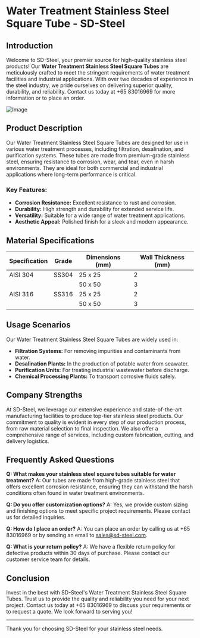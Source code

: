 # Water Treatment Stainless Steel Square Tube - SD-Steel

## Introduction

Welcome to SD-Steel, your premier source for high-quality stainless steel products! Our **Water Treatment Stainless Steel Square Tubes** are meticulously crafted to meet the stringent requirements of water treatment facilities and industrial applications. With over two decades of experience in the steel industry, we pride ourselves on delivering superior quality, durability, and reliability. Contact us today at +65 83016969 for more information or to place an order.

![Image](https://github.com/user-attachments/assets/2567258e-e124-4816-932d-1809bd27ef0b)

## Product Description

Our Water Treatment Stainless Steel Square Tubes are designed for use in various water treatment processes, including filtration, desalination, and purification systems. These tubes are made from premium-grade stainless steel, ensuring resistance to corrosion, wear, and tear, even in harsh environments. They are ideal for both commercial and industrial applications where long-term performance is critical.

### Key Features:
- **Corrosion Resistance:** Excellent resistance to rust and corrosion.
- **Durability:** High strength and durability for extended service life.
- **Versatility:** Suitable for a wide range of water treatment applications.
- **Aesthetic Appeal:** Polished finish for a sleek and modern appearance.

## Material Specifications

| Specification | Grade | Dimensions (mm) | Wall Thickness (mm) |
|---------------|-------|------------------|----------------------|
| AISI 304      | SS304 | 25 x 25          | 2                    |
|               |       | 50 x 50          | 3                    |
| AISI 316      | SS316 | 25 x 25          | 2                    |
|               |       | 50 x 50          | 3                    |

## Usage Scenarios

Our Water Treatment Stainless Steel Square Tubes are widely used in:

- **Filtration Systems:** For removing impurities and contaminants from water.
- **Desalination Plants:** In the production of potable water from seawater.
- **Purification Units:** For treating industrial wastewater before discharge.
- **Chemical Processing Plants:** To transport corrosive fluids safely.

## Company Strengths

At SD-Steel, we leverage our extensive experience and state-of-the-art manufacturing facilities to produce top-tier stainless steel products. Our commitment to quality is evident in every step of our production process, from raw material selection to final inspection. We also offer a comprehensive range of services, including custom fabrication, cutting, and delivery logistics.

## Frequently Asked Questions

**Q: What makes your stainless steel square tubes suitable for water treatment?**
A: Our tubes are made from high-grade stainless steel that offers excellent corrosion resistance, ensuring they can withstand the harsh conditions often found in water treatment environments.

**Q: Do you offer customization options?**
A: Yes, we provide custom sizing and finishing options to meet specific project requirements. Please contact us for detailed inquiries.

**Q: How do I place an order?**
A: You can place an order by calling us at +65 83016969 or by sending an email to sales@sd-steel.com.

**Q: What is your return policy?**
A: We have a flexible return policy for defective products within 30 days of purchase. Please contact our customer service team for details.

## Conclusion

Invest in the best with SD-Steel's Water Treatment Stainless Steel Square Tubes. Trust us to provide the quality and reliability you need for your next project. Contact us today at +65 83016969 to discuss your requirements or to request a quote. We look forward to serving you!

---

Thank you for choosing SD-Steel for your stainless steel needs.